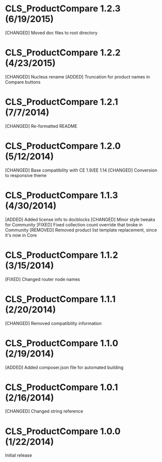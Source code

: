 CLS_ProductCompare 1.2.3 (6/19/2015)
=======================================
[CHANGED] Moved doc files to root directory

CLS_ProductCompare 1.2.2 (4/23/2015)
=======================================
[CHANGED] Nucleus rename
[ADDED] Truncation for product names in Compare buttons

CLS_ProductCompare 1.2.1 (7/7/2014)
=======================================
[CHANGED] Re-formatted README

CLS_ProductCompare 1.2.0 (5/12/2014)
=======================================
[CHANGED] Base compatibility with CE 1.9/EE 1.14
[CHANGED] Conversion to responsive theme

CLS_ProductCompare 1.1.3 (4/30/2014)
=======================================
[ADDED] Added license info to docblocks
[CHANGED] Minor style tweaks for Community
[FIXED] Fixed collection count override that broke in Community
[REMOVED] Removed product list template replacement, since it's now in Core

CLS_ProductCompare 1.1.2 (3/15/2014)
=======================================
[FIXED] Changed router node names

CLS_ProductCompare 1.1.1 (2/20/2014)
=======================================
[CHANGED] Removed compatibility information

CLS_ProductCompare 1.1.0 (2/19/2014)
=======================================
[ADDED] Added composer.json file for automated building

CLS_ProductCompare 1.0.1 (2/16/2014)
=======================================
[CHANGED] Changed string reference

CLS_ProductCompare 1.0.0 (1/22/2014)
=======================================
Initial release